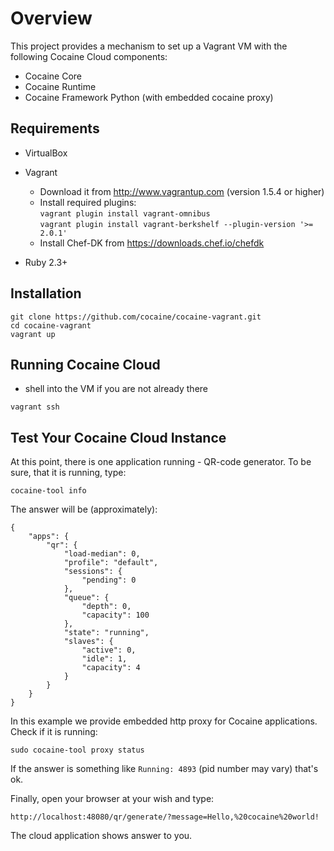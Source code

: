 # Overview

This project provides a mechanism to set up a Vagrant VM with the following Cocaine Cloud components:

* Cocaine Core
* Cocaine Runtime
* Cocaine Framework Python (with embedded cocaine proxy)


## Requirements

* VirtualBox

* Vagrant
    - Download it from http://www.vagrantup.com (version 1.5.4 or higher)
    - Install required plugins:  
     `vagrant plugin install vagrant-omnibus`    
     `vagrant plugin install vagrant-berkshelf --plugin-version '>= 2.0.1'`
    - Install Chef-DK from https://downloads.chef.io/chefdk
     
* Ruby 2.3+


## Installation

```
git clone https://github.com/cocaine/cocaine-vagrant.git
cd cocaine-vagrant
vagrant up
```


## Running Cocaine Cloud

* shell into the VM if you are not already there

```
vagrant ssh
```


## Test Your Cocaine Cloud Instance
At this point, there is one application running - QR-code generator. To be sure, that it is running, type:
```
cocaine-tool info
```

The answer will be (approximately):
```
{
    "apps": {
        "qr": {
            "load-median": 0, 
            "profile": "default", 
            "sessions": {
                "pending": 0
            }, 
            "queue": {
                "depth": 0, 
                "capacity": 100
            }, 
            "state": "running", 
            "slaves": {
                "active": 0, 
                "idle": 1, 
                "capacity": 4
            }
        }
    }
}
```

In this example we provide embedded http proxy for Cocaine applications. Check if it is running:
```
sudo cocaine-tool proxy status
```

If the answer is something like `Running: 4893` (pid number may vary) that's ok.

Finally, open your browser at your wish and type:
```
http://localhost:48080/qr/generate/?message=Hello,%20cocaine%20world!
```

The cloud application shows answer to you.
